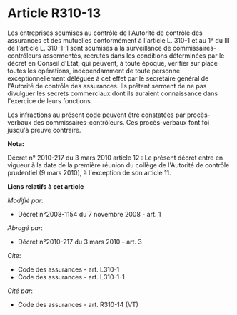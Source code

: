 # Article R310-13

Les entreprises soumises au contrôle de l'Autorité de contrôle des assurances et des mutuelles conformément à l'article L.
310-1 et au 1° du III de l'article L. 310-1-1 sont soumises à la surveillance de commissaires-contrôleurs assermentés,
recrutés dans les conditions déterminées par le décret en Conseil d'Etat, qui peuvent, à toute époque, vérifier sur place
toutes les opérations, indépendamment de toute personne exceptionnellement déléguée à cet effet par le secrétaire général de
l'Autorité de contrôle des assurances. Ils prêtent serment de ne pas divulguer les secrets commerciaux dont ils auraient
connaissance dans l'exercice de leurs fonctions. 

Les infractions au présent code peuvent être constatées par procès-verbaux des commissaires-contrôleurs. Ces procès-verbaux
font foi jusqu'à preuve contraire.

**Nota:**

Décret n° 2010-217 du 3 mars 2010 article 12 : Le présent décret entre en vigueur à la date de la première réunion du collège
de l'Autorité de contrôle prudentiel (9 mars 2010), à l'exception de son article 11.

**Liens relatifs à cet article**

_Modifié par_:

  - Décret n°2008-1154 du 7 novembre 2008 - art. 1

_Abrogé par_:

  - Décret n°2010-217 du 3 mars 2010 - art. 3

_Cite_:

  - Code des assurances - art. L310-1
  - Code des assurances - art. L310-1-1

_Cité par_:

  - Code des assurances - art. R310-14 (VT)
